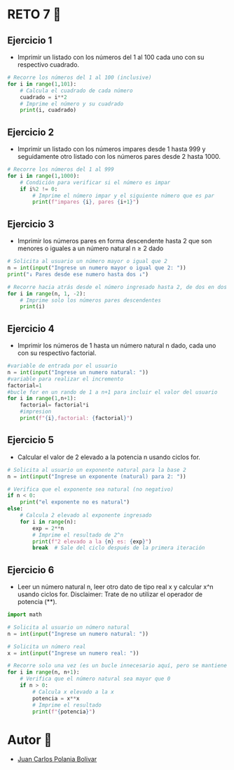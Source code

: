# RETO 7 🤨

## Ejercicio 1
- Imprimir un listado con los números del 1 al 100 cada uno con su respectivo cuadrado.
```python
# Recorre los números del 1 al 100 (inclusive)
for i in range(1,101):
    # Calcula el cuadrado de cada número
    cuadrado = i**2
    # Imprime el número y su cuadrado
    print(i, cuadrado)
```

## Ejercicio 2
- Imprimir un listado con los números impares desde 1 hasta 999 y seguidamente otro listado con los números pares desde 2 hasta 1000.
```python
# Recorre los números del 1 al 999
for i in range(1,1000):
    # Condición para verificar si el número es impar
    if i%2 != 0:
        # Imprime el número impar y el siguiente número que es par
        print(f"impares {i}, pares {i+1}")
```

## Ejercicio 3
- Imprimir los números pares en forma descendente hasta 2 que son menores o iguales a un número natural n ≥ 2 dado
```python
# Solicita al usuario un número mayor o igual que 2
n = int(input("Ingrese un numero mayor o igual que 2: "))
print("↓ Pares desde ese numero hasta dos ↓")

# Recorre hacia atrás desde el número ingresado hasta 2, de dos en dos
for i in range(n, 1, -2):
    # Imprime solo los números pares descendentes
    print(i)
```

## Ejercicio 4
- Imprimir los números de 1 hasta un número natural n dado, cada uno con su respectivo factorial.
```python
#variable de entrada por el usuario
n = int(input("Ingrese un numero natural: "))
#variable para realizar el incremento
factorial=1
#bucle for en un rando de 1 a n+1 para incluir el valor del usuario
for i in range(1,n+1):
    factorial= factorial*i
    #impresion 
    print(f"{i},factorial: {factorial}")
```

## Ejercicio 5
- Calcular el valor de 2 elevado a la potencia n usando ciclos for.
```python
# Solicita al usuario un exponente natural para la base 2
n = int(input("Ingrese un exponente (natural) para 2: "))

# Verifica que el exponente sea natural (no negativo)
if n < 0:
    print("el exponente no es natural")
else:
    # Calcula 2 elevado al exponente ingresado
    for i in range(n):
        exp = 2**n
        # Imprime el resultado de 2^n
        print(f"2 elevado a la {n} es: {exp}")
        break  # Sale del ciclo después de la primera iteración
```

## Ejercicio 6
- Leer un número natural n, leer otro dato de tipo real x y calcular x^n usando ciclos for. Disclaimer: Trate de no utilizar el operador de potencia (**).
```python
import math

# Solicita al usuario un número natural
n = int(input("Ingrese un numero natural: "))

# Solicita un número real
x = int(input("Ingrese un numero real: "))

# Recorre solo una vez (es un bucle innecesario aquí, pero se mantiene como está)
for i in range(n, n+1):
    # Verifica que el número natural sea mayor que 0
    if n > 0:
        # Calcula x elevado a la x
        potencia = x**x
        # Imprime el resultado
        print(f"{potencia}")
```

# Autor 🤖
- [Juan Carlos Polania Bolivar](https://github.com/Ciyuang)
